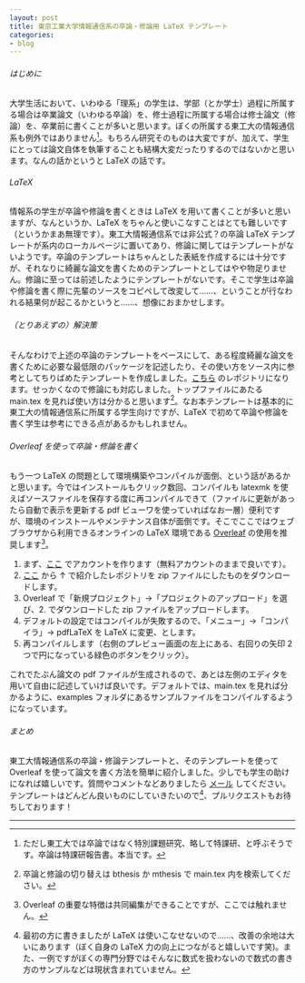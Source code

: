 ```yaml
---
layout: post
title: 東京工業大学情報通信系の卒論・修論用 LaTeX テンプレート
categories:
- blog
---
```


###### はじめに
大学生活において、いわゆる「理系」の学生は、学部（とか学士）過程に所属する場合は卒業論文（いわゆる卒論）を、修士過程に所属する場合は修士論文（修論）を、卒業前に書くことが多いと思います。ぼくの所属する東工大の情報通信系も例外ではありません[^1]。もちろん研究そのものは大変ですが、加えて、学生にとっては論文自体を執筆することも結構大変だったりするのではないかと思います。なんの話かというと LaTeX の話です。

###### LaTeX
情報系の学生が卒論や修論を書くときは LaTeX を用いて書くことが多いと思いますが、なんというか、LaTeX をちゃんと使いこなすことはとても難しいです（というかまあ無理です）。東工大情報通信系では非公式？の卒論 LaTeX テンプレートが系内のローカルページに置いてあり、修論に関してはテンプレートがないようです。卒論のテンプレートはちゃんとした表紙を作成するには十分ですが、それなりに綺麗な論文を書くためのテンプレートとしてはやや物足りません。修論に至っては前述したようにテンプレートがないです。そこで学生は卒論や修論を書く際に先輩のソースをコピペして改変して……、ということが行なわれる結果何が起こるかというと……、想像におまかせします。

###### （とりあえずの）解決策
そんなわけで上述の卒論のテンプレートをベースにして、ある程度綺麗な論文を書くために必要な最低限のパッケージを記述したり、その使い方をソース内に参考としてちりばめたテンプレートを作成しました。[こちら](https://github.com/hiroshi-sasaki/thesis-template-ja) のレポジトリになります。せっかくなので修論にも対応しました。トップファイルにあたる <mycode>main.tex</mycode> を見れば使い方は分かると思います[^2]。なお本テンプレートは基本的に東工大の情報通信系に所属する学生向けですが、LaTeX で初めて卒論や修論を書く学生は参考にできる点があるかもしれません。

###### Overleaf を使って卒論・修論を書く
もう一つ LaTeX の問題として環境構築やコンパイルが面倒、という話があるかと思います。今ではインストールもクリック数回、コンパイルも <mycode>latexmk</mycode> を使えばソースファイルを保存する度に再コンパイルできて（ファイルに更新があったら自動で表示を更新する pdf ビューワを使っていればなお一層）便利ですが、環境のインストールやメンテナンス自体が面倒です。そこでここではウェブブラウザから利用できるオンラインの LaTeX 環境である [Overleaf](https://www.overleaf.com/) の使用を推奨します[^3]。

1. まず、[ここ](https://www.overleaf.com/register) でアカウントを作ります（無料アカウントのままで良いです）。
2. [ここ](https://github.com/hiroshi-sasaki/thesis-template-ja/releases/tag/v0.1.0) から ↑ で紹介したレポジトリを zip ファイルにしたものをダウンロードします。
3. Overleaf で「新規プロジェクト」→「プロジェクトのアップロード」を選び、2. でダウンロードした zip ファイルをアップロードします。
4. デフォルトの設定ではコンパイルが失敗するので、「メニュー」→「コンパイラ」→ pdfLaTeX を LaTeX に変更、とします。
5. 再コンパイルします（右側のプレビュー画面の左上にある、右回りの矢印 2 つで円になっている緑色のボタンをクリック）。

これでたぶん論文の pdf ファイルが生成されるので、あとは左側のエディタを用いて自由に記述していけば良いです。デフォルトでは、<mycode>main.tex</mycode> を見れば分かるように、<mycode>examples</mycode> フォルダにあるサンプルファイルをコンパイルするようになっています。

###### まとめ
東工大情報通信系の卒論・修論テンプレートと、そのテンプレートを使って Overleaf を使って論文を書く方法を簡単に紹介しました。少しでも学生の助けになれば嬉しいです。質問やコメントなどありましたら [メール](mailto:sasaki@ict.e.titech.ac.jp) してください。テンプレートはどんどん良いものにしていきたいので[^4]、プルリクエストもお待ちしております！

---

[^1]: ただし東工大では卒論ではなく特別課題研究、略して特課研、と呼ぶそうです。卒論は特課研報告書。本当です。
[^2]: 卒論と修論の切り替えは <mycode>bthesis</mycode> か <mycode>mthesis</mycode> で <mycode>main.tex</mycode> 内を検索してください。
[^3]: Overleaf の重要な特徴は共同編集ができることですが、ここでは触れません。
[^4]: 最初の方に書きましたが LaTeX は使いこなせないので……、改善の余地は大いにあります（ぼく自身の LaTeX 力の向上につながると嬉しいです笑)。また、一例ですがぼくの専門分野ではそんなに数式を扱わないので数式の書き方のサンプルなどは現状含まれていません。
